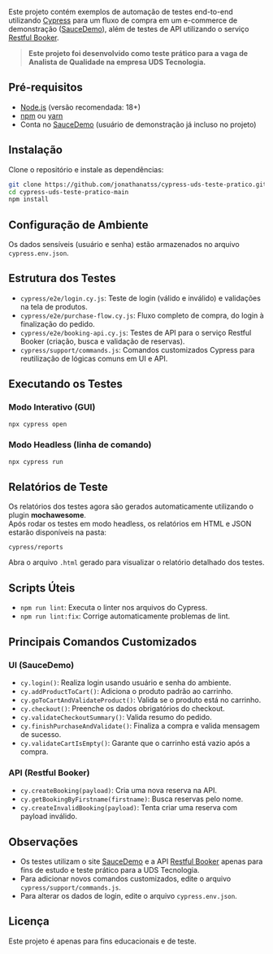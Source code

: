 Este projeto contém exemplos de automação de testes end-to-end utilizando [Cypress](https://www.cypress.io/) para um fluxo de compra em um e-commerce de demonstração ([SauceDemo](https://www.saucedemo.com/)), além de testes de API utilizando o serviço [Restful Booker](https://restful-booker.herokuapp.com/).

> **Este projeto foi desenvolvido como teste prático para a vaga de Analista de Qualidade na empresa UDS Tecnologia.**

## Pré-requisitos

- [Node.js](https://nodejs.org/) (versão recomendada: 18+)
- [npm](https://www.npmjs.com/) ou [yarn](https://yarnpkg.com/)
- Conta no [SauceDemo](https://www.saucedemo.com/) (usuário de demonstração já incluso no projeto)

## Instalação

Clone o repositório e instale as dependências:

```bash
git clone https://github.com/jonathanatss/cypress-uds-teste-pratico.git
cd cypress-uds-teste-pratico-main
npm install
```

## Configuração de Ambiente

Os dados sensíveis (usuário e senha) estão armazenados no arquivo `cypress.env.json`.  

## Estrutura dos Testes

- `cypress/e2e/login.cy.js`: Teste de login (válido e inválido) e validações na tela de produtos.
- `cypress/e2e/purchase-flow.cy.js`: Fluxo completo de compra, do login à finalização do pedido.
- `cypress/e2e/booking-api.cy.js`: Testes de API para o serviço Restful Booker (criação, busca e validação de reservas).
- `cypress/support/commands.js`: Comandos customizados Cypress para reutilização de lógicas comuns em UI e API.

## Executando os Testes

### Modo Interativo (GUI)

```bash
npx cypress open
```

### Modo Headless (linha de comando)

```bash
npx cypress run
```

## Relatórios de Teste

Os relatórios dos testes agora são gerados automaticamente utilizando o plugin **mochawesome**.  
Após rodar os testes em modo headless, os relatórios em HTML e JSON estarão disponíveis na pasta:

```
cypress/reports
```

Abra o arquivo `.html` gerado para visualizar o relatório detalhado dos testes.

## Scripts Úteis

- `npm run lint`: Executa o linter nos arquivos do Cypress.
- `npm run lint:fix`: Corrige automaticamente problemas de lint.

## Principais Comandos Customizados

### UI (SauceDemo)
- `cy.login()`: Realiza login usando usuário e senha do ambiente.
- `cy.addProductToCart()`: Adiciona o produto padrão ao carrinho.
- `cy.goToCartAndValidateProduct()`: Valida se o produto está no carrinho.
- `cy.checkout()`: Preenche os dados obrigatórios do checkout.
- `cy.validateCheckoutSummary()`: Valida resumo do pedido.
- `cy.finishPurchaseAndValidate()`: Finaliza a compra e valida mensagem de sucesso.
- `cy.validateCartIsEmpty()`: Garante que o carrinho está vazio após a compra.

### API (Restful Booker)
- `cy.createBooking(payload)`: Cria uma nova reserva na API.
- `cy.getBookingByFirstname(firstname)`: Busca reservas pelo nome.
- `cy.createInvalidBooking(payload)`: Tenta criar uma reserva com payload inválido.

## Observações

- Os testes utilizam o site [SauceDemo](https://www.saucedemo.com/) e a API [Restful Booker](https://restful-booker.herokuapp.com/) apenas para fins de estudo e teste prático para a UDS Tecnologia.
- Para adicionar novos comandos customizados, edite o arquivo `cypress/support/commands.js`.
- Para alterar os dados de login, edite o arquivo `cypress.env.json`.

## Licença

Este projeto é apenas para fins educacionais e de teste.

